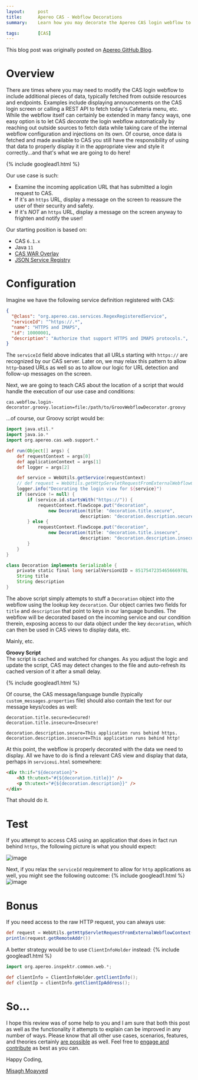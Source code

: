 ```yaml
---
layout:     post
title:      Apereo CAS - Webflow Decorations
summary:    Learn how you may decorate the Apereo CAS login webflow to inject data pieces and objects into the processing engine for display purposes, peace on earth and prosperity of all mankind, etc. Mainly, etc.

tags:       [CAS]
---
```


<div class="alert alert-success"><i class="far fa-lightbulb"></i> This blog post was originally posted on <a href="https://github.com/apereo/apereo.github.io">Apereo GitHub Blog</a>.</div>

# Overview

There are times where you may need to modify the CAS login webflow to include additional pieces of data, typically fetched from outside resources and endpoints. Examples include displaying announcements on the CAS login screen or calling a REST API to fetch today's Cafeteria menu, etc. While the webflow itself can certainly be extended in many fancy ways, one easy option is to let CAS *decorate* the login webflow automatically by reaching out outside sources to fetch data while taking care of the internal webflow configuration and injections on its own. Of course, once data is fetched and made available to CAS you still have the responsibility of using that data to properly display it in the appropriate view and style it correctly...and that's what we are going to do here!

{% include googlead1.html  %}

Our use case is such:

- Examine the incoming application URL that has submitted a login request to CAS.
- If it's an `https` URL, display a message on the screen to reassure the user of their security and safety.
- If it's *NOT* an `https` URL, display a message on the screen anyway to frighten and notify the user!

Our starting position is based on:

- CAS `6.1.x`
- Java `11`
- [CAS WAR Overlay](https://github.com/apereo/cas-overlay-template)
- [JSON Service Registry](https://apereo.github.io/cas/6.1.x/services/JSON-Service-Management.html)

# Configuration

Imagine we have the following service definition registered with CAS:

```json
{
  "@class": "org.apereo.cas.services.RegexRegisteredService",
  "serviceId": "^https://.*",
  "name": "HTTPS and IMAPS",
  "id": 10000001,
  "description": "Authorize that support HTTPS and IMAPS protocols.",
}
```

The `serviceId` field above indicates that all URLs starting with `https://` are recognized by our CAS server. Later on, we may relax this pattern to allow `http`-based URLs as well so as to allow our logic for URL detection and follow-up messages on the screen.

Next, we are going to teach CAS about the location of a script that would handle the execution of our use case and conditions:

```properties
cas.webflow.login-decorator.groovy.location=file:/path/to/GroovWebflowDecorator.groovy
```

...of course, our Groovy script would be:

```groovy
import java.util.*
import java.io.*
import org.apereo.cas.web.support.*

def run(Object[] args) {
    def requestContext = args[0]
    def applicationContext = args[1]
    def logger = args[2]

    def service = WebUtils.getService(requestContext)
    // def request = WebUtils.getHttpServletRequestFromExternalWebflowContext(requestContext)
    logger.info("Decorating the login view for ${service}")
    if (service != null) {
        if (service.id.startsWith("https://")) {
            requestContext.flowScope.put("decoration", 
                new Decoration(title: "decoration.title.secure",
                            description: "decoration.description.secure"))
        } else {
            requestContext.flowScope.put("decoration", 
                new Decoration(title: "decoration.title.insecure",
                            description: "decoration.description.insecure"))
        }
    }
}

class Decoration implements Serializable {
    private static final long serialVersionUID = 8517547235465666978L
    String title
    String description
}
```

The above script simply attempts to stuff a `Decoration` object into the webflow using the lookup key `decoration`. Our object carries two fields for `title` and `description` that point to keys in our language bundles. The webflow will be decorated based on the incoming service and our condition therein, exposing access to our data object under the key `decoration`, which can then be used in CAS views to display data, etc. 

Mainly, etc.

<div class="alert alert-success">
<strong>Groovy Script</strong><br/>The script is cached and watched for changes. As you adjust the logic and update the script, CAS may detect changes to the file and auto-refresh its cached version of it after a small delay.
</div>

{% include googlead1.html  %}

Of course, the CAS message/language bundle (typically `custom_messages.properties` file) should also contain the text for our message keys/codes as well:

```properties
decoration.title.secure=Secured!
decoration.title.insecure=Insecure!

decoration.description.secure=This application runs behind https.
decoration.description.insecure=This application runs behind http!
```

At this point, the webflow is properly decorated with the data we need to display. All we have to do is find a relevant CAS view and display that data, perhaps in `serviceui.html` somewhere:

```html
<div th:if="${decoration}">
    <h3 th:utext="#{${decoration.title}}" />
    <p th:utext="#{${decoration.description}}" />
</div>
```

That should do it.

# Test

If you attempt to access CAS using an application that does in fact run behind `https`, the following picture is what you should expect:

![image](https://user-images.githubusercontent.com/1205228/56655233-0b4fc880-6647-11e9-8a41-7fccdde920e5.png)

Next, if you relax the `serviceId` requirement to allow for `http` applications as well, you might see the following outcome:
{% include googlead1.html  %}
![image](https://user-images.githubusercontent.com/1205228/56655214-fecb7000-6646-11e9-9076-d73db686ccaa.png)

# Bonus

If you need access to the raw HTTP request, you can always use:

```groovy
def request = WebUtils.getHttpServletRequestFromExternalWebflowContext(requestContext)
println(request.getRemoteAddr())
```

A better strategy would be to use `ClientInfoHolder` instead:
{% include googlead1.html  %}
```groovy
import org.apereo.inspektr.common.web.*;

def clientInfo = ClientInfoHolder.getClientInfo();
def clientIp = clientInfo.getClientIpAddress();
```

# So...

I hope this review was of some help to you and I am sure that both this post as well as the functionality it attempts to explain can be improved in any number of ways. Please know that all other use cases, scenarios, features, and theories certainly [are possible](https://apereo.github.io/2017/02/18/onthe-theoryof-possibility/) as well. Feel free to [engage and contribute](https://apereo.github.io/cas/developer/Contributor-Guidelines.html) as best as you can.

Happy Coding,

[Misagh Moayyed](https://fawnoos.com)

